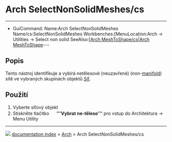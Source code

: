 # Arch SelectNonSolidMeshes/cs
---
- GuiCommand:   Name:Arch SelectNonSolidMeshes   Name/cs:SelectNonSolidMeshes   Workbenches:[MenuLocation:Arch → Utilities → Select non solid   SeeAlso:[[Arch MeshToShape/cs|Arch MeshToShape](Arch_Workbench/cs___Arch]].md)---


</div>

## Popis


<div class="mw-translate-fuzzy">

Tento nástroj identifikuje a vybírá netělesové (neuzavřené) (non-[manifold](http://en.wikipedia.org/wiki/Manifold)) sítě ve vybraných skupinách objektů [Síť](Mesh_Workbench.md).


</div>


<div class="mw-translate-fuzzy">

## Použití


</div>


<div class="mw-translate-fuzzy">

1.  Vyberte síťový objekt
2.  Stiskněte tlačítko **<img src="images/Arch_SelectNonSolidMeshes.png" width=16px> '''Vybrat ne-těleso'''** pro vstup do Architektura → Menu Utility


</div>



---
![](images/Button_right.svg) [documentation index](../README.md) > [Arch](Arch_Workbench.md) > Arch SelectNonSolidMeshes/cs
